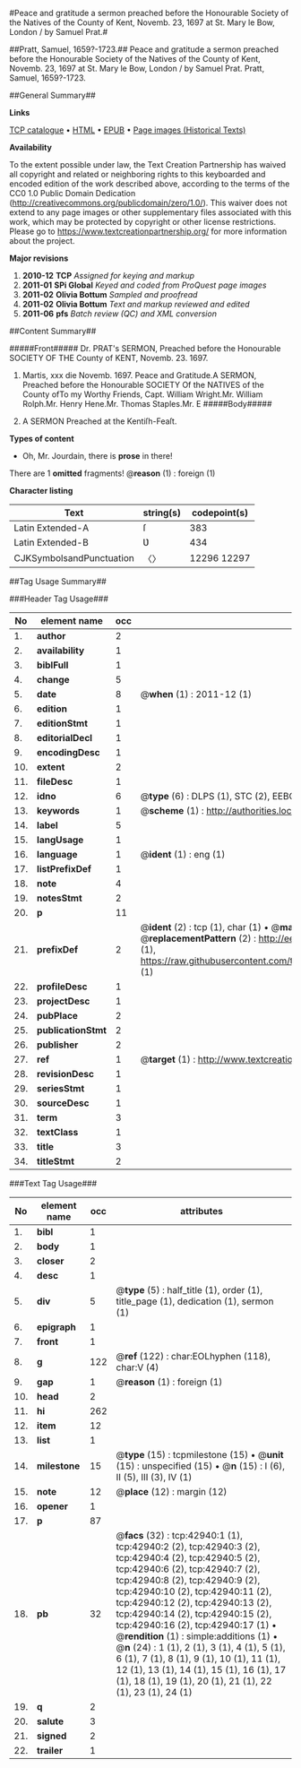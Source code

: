 #Peace and gratitude a sermon preached before the Honourable Society of the Natives of the County of Kent, Novemb. 23, 1697 at St. Mary le Bow, London / by Samuel Prat.#

##Pratt, Samuel, 1659?-1723.##
Peace and gratitude a sermon preached before the Honourable Society of the Natives of the County of Kent, Novemb. 23, 1697 at St. Mary le Bow, London / by Samuel Prat.
Pratt, Samuel, 1659?-1723.

##General Summary##

**Links**

[TCP catalogue](http://www.ota.ox.ac.uk/tcp/)  • 
[HTML](http://tei.it.ox.ac.uk/tcp/Texts-HTML/free/A55/A55638.html)  • 
[EPUB](http://tei.it.ox.ac.uk/tcp/Texts-EPUB/free/A55/A55638.epub) • 
[Page images (Historical Texts)](https://historicaltexts.jisc.ac.uk/eebo-09390636e)

**Availability**

To the extent possible under law, the Text Creation Partnership has waived all copyright and related or neighboring rights to this keyboarded and encoded edition of the work described above, according to the terms of the CC0 1.0 Public Domain Dedication (http://creativecommons.org/publicdomain/zero/1.0/). This waiver does not extend to any page images or other supplementary files associated with this work, which may be protected by copyright or other license restrictions. Please go to https://www.textcreationpartnership.org/ for more information about the project.

**Major revisions**

1. __2010-12__ __TCP__ *Assigned for keying and markup*
1. __2011-01__ __SPi Global__ *Keyed and coded from ProQuest page images*
1. __2011-02__ __Olivia Bottum__ *Sampled and proofread*
1. __2011-02__ __Olivia Bottum__ *Text and markup reviewed and edited*
1. __2011-06__ __pfs__ *Batch review (QC) and XML conversion*

##Content Summary##

#####Front#####
Dr. PRAT's SERMON, Preached before the Honourable SOCIETY OF THE County of KENT, Novemb. 23. 1697.
1. Martis, xxx die Novemb. 1697.
Peace and Gratitude.A SERMON, Preached before the Honourable SOCIETY Of the NATIVES of the County ofTo my Worthy Friends,
Capt. William Wright.Mr. William Rolph.Mr. Henry Hene.Mr. Thomas Staples.Mr. E
#####Body#####

1. A SERMON Preached at the Kentiſh-Feaſt.

**Types of content**

  * Oh, Mr. Jourdain, there is **prose** in there!

There are 1 **omitted** fragments! 
 @__reason__ (1) : foreign (1)

**Character listing**


|Text|string(s)|codepoint(s)|
|---|---|---|
|Latin Extended-A|ſ|383|
|Latin Extended-B|Ʋ|434|
|CJKSymbolsandPunctuation|〈〉|12296 12297|

##Tag Usage Summary##

###Header Tag Usage###

|No|element name|occ|attributes|
|---|---|---|---|
|1.|__author__|2||
|2.|__availability__|1||
|3.|__biblFull__|1||
|4.|__change__|5||
|5.|__date__|8| @__when__ (1) : 2011-12 (1)|
|6.|__edition__|1||
|7.|__editionStmt__|1||
|8.|__editorialDecl__|1||
|9.|__encodingDesc__|1||
|10.|__extent__|2||
|11.|__fileDesc__|1||
|12.|__idno__|6| @__type__ (6) : DLPS (1), STC (2), EEBO-CITATION (1), OCLC (1), VID (1)|
|13.|__keywords__|1| @__scheme__ (1) : http://authorities.loc.gov/ (1)|
|14.|__label__|5||
|15.|__langUsage__|1||
|16.|__language__|1| @__ident__ (1) : eng (1)|
|17.|__listPrefixDef__|1||
|18.|__note__|4||
|19.|__notesStmt__|2||
|20.|__p__|11||
|21.|__prefixDef__|2| @__ident__ (2) : tcp (1), char (1)  •  @__matchPattern__ (2) : ([0-9\-]+):([0-9IVX]+) (1), (.+) (1)  •  @__replacementPattern__ (2) : http://eebo.chadwyck.com/downloadtiff?vid=$1&page=$2 (1), https://raw.githubusercontent.com/textcreationpartnership/Texts/master/tcpchars.xml#$1 (1)|
|22.|__profileDesc__|1||
|23.|__projectDesc__|1||
|24.|__pubPlace__|2||
|25.|__publicationStmt__|2||
|26.|__publisher__|2||
|27.|__ref__|1| @__target__ (1) : http://www.textcreationpartnership.org/docs/. (1)|
|28.|__revisionDesc__|1||
|29.|__seriesStmt__|1||
|30.|__sourceDesc__|1||
|31.|__term__|3||
|32.|__textClass__|1||
|33.|__title__|3||
|34.|__titleStmt__|2||


###Text Tag Usage###

|No|element name|occ|attributes|
|---|---|---|---|
|1.|__bibl__|1||
|2.|__body__|1||
|3.|__closer__|2||
|4.|__desc__|1||
|5.|__div__|5| @__type__ (5) : half_title (1), order (1), title_page (1), dedication (1), sermon (1)|
|6.|__epigraph__|1||
|7.|__front__|1||
|8.|__g__|122| @__ref__ (122) : char:EOLhyphen (118), char:V (4)|
|9.|__gap__|1| @__reason__ (1) : foreign (1)|
|10.|__head__|2||
|11.|__hi__|262||
|12.|__item__|12||
|13.|__list__|1||
|14.|__milestone__|15| @__type__ (15) : tcpmilestone (15)  •  @__unit__ (15) : unspecified (15)  •  @__n__ (15) : I (6), II (5), III (3), IV (1)|
|15.|__note__|12| @__place__ (12) : margin (12)|
|16.|__opener__|1||
|17.|__p__|87||
|18.|__pb__|32| @__facs__ (32) : tcp:42940:1 (1), tcp:42940:2 (2), tcp:42940:3 (2), tcp:42940:4 (2), tcp:42940:5 (2), tcp:42940:6 (2), tcp:42940:7 (2), tcp:42940:8 (2), tcp:42940:9 (2), tcp:42940:10 (2), tcp:42940:11 (2), tcp:42940:12 (2), tcp:42940:13 (2), tcp:42940:14 (2), tcp:42940:15 (2), tcp:42940:16 (2), tcp:42940:17 (1)  •  @__rendition__ (1) : simple:additions (1)  •  @__n__ (24) : 1 (1), 2 (1), 3 (1), 4 (1), 5 (1), 6 (1), 7 (1), 8 (1), 9 (1), 10 (1), 11 (1), 12 (1), 13 (1), 14 (1), 15 (1), 16 (1), 17 (1), 18 (1), 19 (1), 20 (1), 21 (1), 22 (1), 23 (1), 24 (1)|
|19.|__q__|2||
|20.|__salute__|3||
|21.|__signed__|2||
|22.|__trailer__|1||
